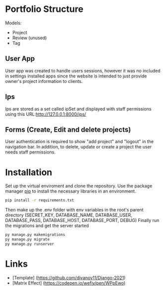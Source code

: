 # Portfolio Structure

Models:
- Project
- Review (unused)
- Tag

## User App
User app was created to handle users sessions, however it was no included in settings installed apps since the website is intended to just provide owner's project information to clients.

## Ips
Ips are stored as a set called ipSet and displayed with staff permissions using this URL:http://127.0.0.1:8000/ips/

## Forms (Create, Edit and delete projects)
User authentication is required to show "add project" and "logout" in the navigation bar. In addition, to delete, update or create a project the user needs staff permissions.

# Installation

Set up the virtual enviroment and clone the repository. Use the package manager [pip](https://pip.pypa.io/en/stable/) to install the necessary libraries in an environment.

```bash
pip install -r requirements.txt
```
Then make up the .env folder with env variables in the root's parent directory (SECRET_KEY, 
DATABASE_NAME, DATABASE_USER, DATABASE_PASS, DATABASE_HOST, DATABASE_PORT, DEBUG)
Finally run the migrations and get the server started

```bash
py manage.py makemigrations
py manage.py migrate
py manage.py runserver
```

# Links
- [Template] (https://github.com/divanov11/Django-2021)
- [Matrix Effect] (https://codepen.io/wefiy/pen/WPpEwo)

